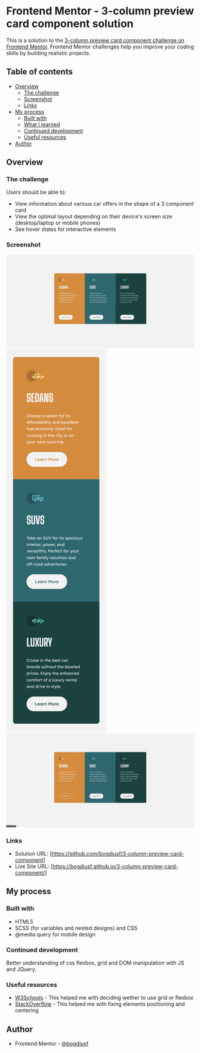 # Frontend Mentor - 3-column preview card component solution

This is a solution to the [3-column preview card component challenge on Frontend Mentor](https://www.frontendmentor.io/challenges/3column-preview-card-component-pH92eAR2-). Frontend Mentor challenges help you improve your coding skills by building realistic projects. 

## Table of contents

- [Overview](#overview)
  - [The challenge](#the-challenge)
  - [Screenshot](#screenshot)
  - [Links](#links)
- [My process](#my-process)
  - [Built with](#built-with)
  - [What I learned](#what-i-learned)
  - [Continued development](#continued-development)
  - [Useful resources](#useful-resources)
- [Author](#author)


## Overview

### The challenge

Users should be able to:

- View information about various car offers in the shape of a 3 component card
- View the optimal layout depending on their device's screen size (desktop/laptop or mobile phones)
- See hover states for interactive elements

### Screenshot

![Desktop view](https://github.com/bogdiusf/3-column-preview-card-component/blob/master/desktop-view.png)
![Mobile view](https://github.com/bogdiusf/3-column-preview-card-component/blob/master/mobile-view.png)
![Hover state view](https://github.com/bogdiusf/3-column-preview-card-component/blob/master/hover-state-view.png)

### Links

- Solution URL: [https://github.com/bogdiusf/3-column-preview-card-component]
- Live Site URL: [https://bogdiusf.github.io/3-column-preview-card-component/]

## My process

### Built with

- HTML5
- SCSS (for variables and nested designs) and CSS
- @media query for mobile design

### Continued development

Better understanding of css flexbox, grid and DOM manipulation with JS and JQuery.

### Useful resources

- [W3Schools](https://www.w3schools.com/) - This helped me with deciding wether to use grid or flexbox
- [StackOverflow](https://stackoverflow.com/) - This helped me with fixing elements positioning and centering

## Author

- Frontend Mentor - [@bogdiusf](https://www.frontendmentor.io/profile/bogdiusf)

